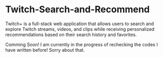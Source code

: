 # Twitch-Search-and-Recommend
Twitch+ is a full-stack web application that allows users to search and explore Twitch streams, videos, and clips while receiving personalized recommendations based on their search history and favorites.

Comming Soon! I am currently in the progress of rechecking the codes I have written before! Sorry about that.
